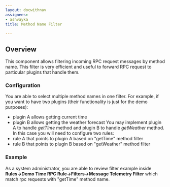 ```yaml
---
layout: docwithnav
assignees:
- ashvayka
title: Method Name Filter

---
```


## Overview

This component allows filtering incoming RPC request messages by method name. 
This filter is very efficient and useful to forward RPC request to particular plugins that handle them.

### Configuration

You are able to select multiple method names in one filter. 
For example, if you want to have two plugins (their functionality is just for the demo purposes):
 - plugin A allows getting current time
 - plugin B allows getting the weather forecast
You may implement plugin A to handle *getTime* method and plugin B to handle *getWeather* method.
In this case you will need to configure two rules:
 - rule A that points to plugin A based on "getTime" method filter 
 - rule B that points to plugin B based on "getWeather" method filter

### Example

As a system administrator, you are able to review filter example inside **Rules->Demo Time RPC Rule->Filters->Message Telemetry Filter** which match rpc requests with "getTime" method name.
